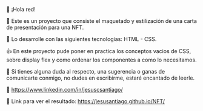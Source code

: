 👋 ¡Hola red!

💼 Este es un proyecto que consiste el maquetado y estilización de una carta de presentación para una NFT.

🔧 Lo desarrolle con las siguientes tecnologías: HTML - CSS.

👍 En este proyecto pude poner en practica los conceptos vacios de CSS, sobre display flex y como ordenar los componentes a como lo necesitamos.

📨 Si tienes alguna duda al respecto, una sugerencia o ganas de comunicarte conmigo, no dudes en escribirme, estaré encantado de leerle.

📲 https://www.linkedin.com/in/jesuscsantiago/

📂 Link para ver el resultado: https://jesusantiago.github.io/NFT/
